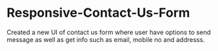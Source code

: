 # Responsive-Contact-Us-Form
Created a new UI of contact us form where user have options to send message as well as get info such as email, mobile no and addresss.

